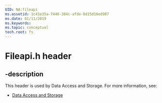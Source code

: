 ```yaml
---
UID: NA:fileapi
ms.assetid: 1c41e35a-7440-384c-afde-8d15d16ed987
ms.date: 01/11/2019
ms.keywords: 
ms.topic: conceptual
tech.root: fs
---
```


# Fileapi.h header


## -description


This header is used by Data Access and Storage. For more information, see:

- [Data Access and Storage](../_fs/index.md)

